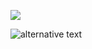 ![](https://komarev.com/ghpvc/?username=reisenc&color=ff69b4&style=plastic)

![alternative text](https://media.tenor.com/1Z_PQ1Zlq8wAAAAj/marceline-gangnam-style.gif)

<br/>
<br/>
<br/>
<br/>
<br/>
<br/>
<br/>
<br/>
<br/>
<br/>
<br/>
<br/>
<br/>
<br/>
<br/>
<br/>
<br/>
<br/>
<br/>
<br/>
<br/>
<br/>
<br/>
<br/>
<br/>




























